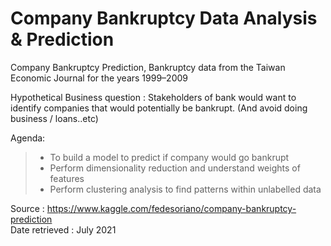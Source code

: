 # Company Bankruptcy Data Analysis & Prediction
Company Bankruptcy Prediction, Bankruptcy data from the Taiwan Economic Journal for the years 1999–2009

Hypothetical Business question : Stakeholders of bank would want to identify companies that would potentially be bankrupt. (And avoid doing business / loans..etc)

Agenda:

>- To build a model to predict if company would go bankrupt
>- Perform dimensionality reduction and understand weights of features
>- Perform clustering analysis to find patterns within unlabelled data

Source : https://www.kaggle.com/fedesoriano/company-bankruptcy-prediction  
Date retrieved : July 2021

